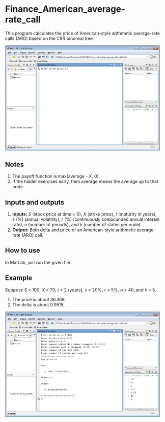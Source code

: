 # Finance_American_average-rate_call

This program calculates the price of American-style arithmetic average-rate calls (ARO) based on the CRR binomial tree.

![demo](/images/demo02.gif)

## Notes
1. The payoff function is max(average - *X*, 0). 
2. If the holder exercises early, then average means the average up to that node.

## Inputs and outputs
1. **Inputs:** *S* (stock price at time = 0), *X* (strike price), *t* (maturity in years), *s* (%) (annual volatility), *r* (%) (continuously compounded annual interest rate), *n* (number of periods), and *k* (number of states per node).
2. **Output:** Both delta and price of an American-style arithmetic average-rate (ARO) call. 

## How to use
In MatLab, just run the given file.

## Example
Suppose *S* = 100, *X* = 70, *t* = 2 (years), *s* = 20%, *r* = 5%, *n* = 40, and *k* = 5.
1. The price is about 36.308.
2. The delta is about 0.9515. 

![example](/images/pic14.png)